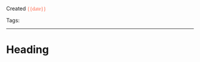 
Created <font style="color:tomato; font-family:Consolas;">{{date}}</font>

Tags: 

****

# Heading 

